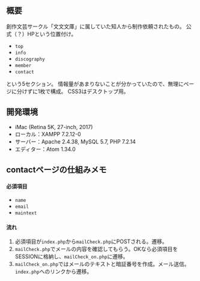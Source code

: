 ## 概要
創作文芸サークル「文文文庫」に属していた知人から制作依頼されたもの。
公式（？）HPという位置付け。
 - `top`
 - `info`
 - `discography`
 - `member`
 - `contact`
 
という5セクション。
情報量があまりないことが分かっていたので、無理にページに分けずに1枚で構成。
CSS3はデスクトップ用。



## 開発環境
 - iMac (Retina 5K, 27-inch, 2017)
 - ローカル：XAMPP 7.2.12-0
 - サーバー：Apache 2.4.38, MySQL 5.7, PHP 7.2.14
 - エディター：Atom 1.34.0


## contactページの仕組みメモ
#### 必須項目
 - `name`
 - `email`
 - `maintext`

#### 流れ
1. 必須項目が`index.php`から`mailCheck.php`にPOSTされる。遷移。
2. `mailCheck.php`でメールの内容を確認してもらう。OKなら必須項目をSESSIONに格納し、`mailCheck_on.php`に遷移。
2. `mailCheck_on.php`ではメールのテキストと暗証番号を作成。メール送信。`index.php`へのリンクから遷移。
